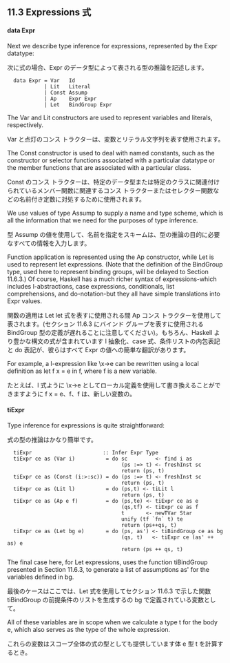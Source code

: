 ## 11.3 Expressions 式


#### data Expr

Next we describe type inference for expressions, represented by the Expr datatype:

次に式の場合、Expr のデータ型によって表される型の推論を記述します。

	  data Expr = Var   Id
	            | Lit   Literal
	            | Const Assump
	            | Ap    Expr Expr
	            | Let   BindGroup Expr

The Var and Lit constructors are used to represent variables and literals, respectively.

Var と点灯のコンス トラクターは、変数とリテラル文字列を表す使用されます。

The Const constructor is used to deal with named constants, such as the constructor or selector functions associated with a particular datatype or the member functions that are associated with a particular class.

Const のコンス トラクターは、特定のデータ型または特定のクラスに関連付けられているメンバー関数に関連するコンス トラクターまたはセレクター関数などの名前付き定数に対処するために使用されます。

We use values of type Assump to supply a name and type scheme, which is all the information that we need for the purposes of type inference.

型 Assump の値を使用して、名前を指定をスキームは、型の推論の目的に必要なすべての情報を入力します。

Function application is represented using the Ap constructor, while Let is used to represent let expressions. (Note that the definition of the BindGroup type, used here to represent binding groups, will be delayed to Section 11.6.3.) Of course, Haskell has a much richer syntax of expressions-which includes l-abstractions, case expressions, conditionals, list comprehensions, and do-notation-but they all have simple translations into Expr values.

関数の適用は Let let 式を表すに使用される間 Ap コンス トラクターを使用して表されます。(セクション 11.6.3 にバインド グループを表すに使用される BindGroup 型の定義が遅れることに注意してください)。もちろん、Haskell より豊かな構文の式が含まれています l 抽象化、case 式、条件リストの内包表記と do 表記が、彼らはすべて Expr の値への簡単な翻訳があります。

For example, a l-expression like \x->e can be rewritten using a local definition as let f x = e in f, where f is a new variable.

たとえば、l 式ように \x->e としてローカル定義を使用して書き換えることができますように f x = e、f、f は、新しい変数の。

#### tiExpr

Type inference for expressions is quite straightforward:

式の型の推論はかなり簡単です。

	  tiExpr                       :: Infer Expr Type
	  tiExpr ce as (Var i)          = do sc         <- find i as
	                                     (ps :=> t) <- freshInst sc
	                                     return (ps, t)
	  tiExpr ce as (Const (i:>:sc)) = do (ps :=> t) <- freshInst sc
	                                     return (ps, t)
	  tiExpr ce as (Lit l)          = do (ps,t) <- tiLit l
	                                     return (ps, t)
	  tiExpr ce as (Ap e f)         = do (ps,te) <- tiExpr ce as e
	                                     (qs,tf) <- tiExpr ce as f
	                                     t       <- newTVar Star
	                                     unify (tf `fn` t) te
	                                     return (ps++qs, t)
	  tiExpr ce as (Let bg e)       = do (ps, as') <- tiBindGroup ce as bg
	                                     (qs, t)   <- tiExpr ce (as' ++ as) e
	                                     return (ps ++ qs, t)

The final case here, for Let expressions, uses the function tiBindGroup presented in Section 11.6.3, to generate a list of assumptions as' for the variables defined in bg.

最後のケースはここでは、Let 式を使用してセクション 11.6.3 で示した関数 tiBindGroup の前提条件のリストを生成するの bg で定義されている変数として。

All of these variables are in scope when we calculate a type t for the body e, which also serves as the type of the whole expression.

これらの変数はスコープ全体の式の型としても提供しています体 e 型 t を計算するとき。




